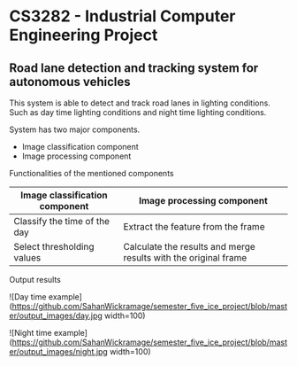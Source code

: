 # CS3282 - Industrial Computer Engineering Project

## Road lane detection and tracking system for autonomous vehicles

This system is able to detect and track road lanes in lighting conditions. Such as day time lighting conditions and night time lighting conditions.

System has two major components.

* Image classification component
* Image processing component

Functionalities of the mentioned components

Image classification component | Image processing component
------------------------------ | --------------------------
Classify the time of the day   | Extract the feature from the frame
Select thresholding values     | Calculate the results and merge results with the original frame

Output results 

![Day time example](https://github.com/SahanWickramage/semester_five_ice_project/blob/master/output_images/day.jpg width=100)

![Night time example](https://github.com/SahanWickramage/semester_five_ice_project/blob/master/output_images/night.jpg width=100)

